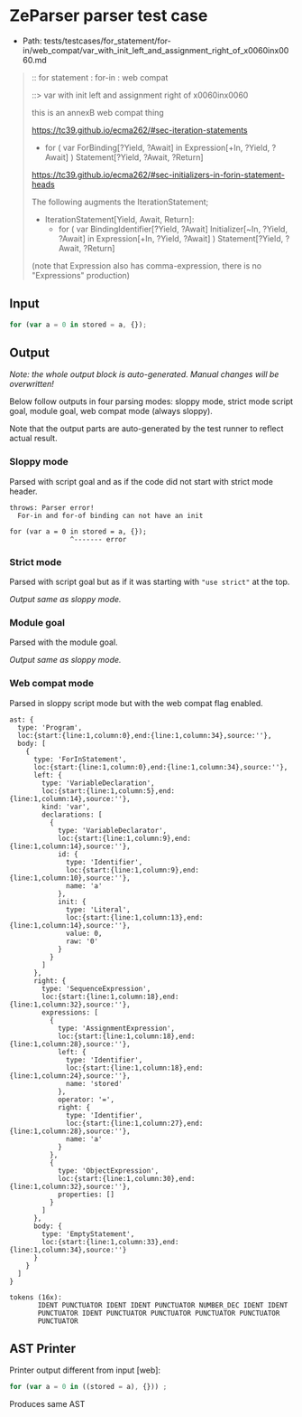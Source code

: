# ZeParser parser test case

- Path: tests/testcases/for_statement/for-in/web_compat/var_with_init_left_and_assignment_right_of_x0060inx0060.md

> :: for statement : for-in : web compat
>
> ::> var with init left and assignment right of x0060inx0060
>
> this is an annexB web compat thing
> 
> https://tc39.github.io/ecma262/#sec-iteration-statements
> 
> - for ( var ForBinding[?Yield, ?Await] in Expression[+In, ?Yield, ?Await] ) Statement[?Yield, ?Await, ?Return]
> 
> https://tc39.github.io/ecma262/#sec-initializers-in-forin-statement-heads
> 
> The following augments the IterationStatement;
> 
> - IterationStatement[Yield, Await, Return]:
>   - for ( var BindingIdentifier[?Yield, ?Await] Initializer[~In, ?Yield, ?Await] in Expression[+In, ?Yield, ?Await] ) Statement[?Yield, ?Await, ?Return]
> 
> (note that Expression also has comma-expression, there is no "Expressions" production)

## Input

`````js
for (var a = 0 in stored = a, {});
`````

## Output

_Note: the whole output block is auto-generated. Manual changes will be overwritten!_

Below follow outputs in four parsing modes: sloppy mode, strict mode script goal, module goal, web compat mode (always sloppy).

Note that the output parts are auto-generated by the test runner to reflect actual result.

### Sloppy mode

Parsed with script goal and as if the code did not start with strict mode header.

`````
throws: Parser error!
  For-in and for-of binding can not have an init

for (var a = 0 in stored = a, {});
               ^------- error
`````

### Strict mode

Parsed with script goal but as if it was starting with `"use strict"` at the top.

_Output same as sloppy mode._

### Module goal

Parsed with the module goal.

_Output same as sloppy mode._

### Web compat mode

Parsed in sloppy script mode but with the web compat flag enabled.

`````
ast: {
  type: 'Program',
  loc:{start:{line:1,column:0},end:{line:1,column:34},source:''},
  body: [
    {
      type: 'ForInStatement',
      loc:{start:{line:1,column:0},end:{line:1,column:34},source:''},
      left: {
        type: 'VariableDeclaration',
        loc:{start:{line:1,column:5},end:{line:1,column:14},source:''},
        kind: 'var',
        declarations: [
          {
            type: 'VariableDeclarator',
            loc:{start:{line:1,column:9},end:{line:1,column:14},source:''},
            id: {
              type: 'Identifier',
              loc:{start:{line:1,column:9},end:{line:1,column:10},source:''},
              name: 'a'
            },
            init: {
              type: 'Literal',
              loc:{start:{line:1,column:13},end:{line:1,column:14},source:''},
              value: 0,
              raw: '0'
            }
          }
        ]
      },
      right: {
        type: 'SequenceExpression',
        loc:{start:{line:1,column:18},end:{line:1,column:32},source:''},
        expressions: [
          {
            type: 'AssignmentExpression',
            loc:{start:{line:1,column:18},end:{line:1,column:28},source:''},
            left: {
              type: 'Identifier',
              loc:{start:{line:1,column:18},end:{line:1,column:24},source:''},
              name: 'stored'
            },
            operator: '=',
            right: {
              type: 'Identifier',
              loc:{start:{line:1,column:27},end:{line:1,column:28},source:''},
              name: 'a'
            }
          },
          {
            type: 'ObjectExpression',
            loc:{start:{line:1,column:30},end:{line:1,column:32},source:''},
            properties: []
          }
        ]
      },
      body: {
        type: 'EmptyStatement',
        loc:{start:{line:1,column:33},end:{line:1,column:34},source:''}
      }
    }
  ]
}

tokens (16x):
       IDENT PUNCTUATOR IDENT IDENT PUNCTUATOR NUMBER_DEC IDENT IDENT
       PUNCTUATOR IDENT PUNCTUATOR PUNCTUATOR PUNCTUATOR PUNCTUATOR
       PUNCTUATOR
`````


## AST Printer

Printer output different from input [web]:

````js
for (var a = 0 in ((stored = a), {})) ;
````

Produces same AST
